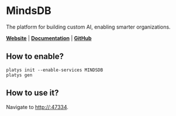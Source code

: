 # MindsDB

The platform for building custom AI, enabling smarter organizations. 

**[Website](http://mindsdb.com)** | **[Documentation](https://docs.mindsdb.com/what-is-mindsdb)** | **[GitHub](https://github.com/mindsdb/mindsdb)**

## How to enable?

```
platys init --enable-services MINDSDB
platys gen
```

## How to use it?

Navigate to <http://:47334>.